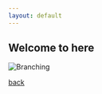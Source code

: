 ```yaml
---
layout: default
---
```


## Welcome to here

![Branching](https://wx4.sinaimg.cn/mw690/007Z9YwQly1glpttdnsjpj30kh0f0n1l.jpg)

[back](./)
